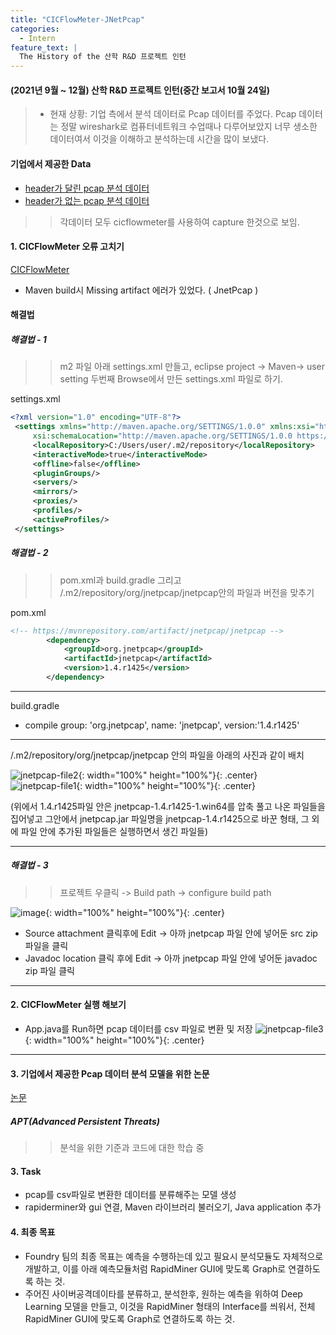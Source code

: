 ```yaml
---
title: "CICFlowMeter-JNetPcap"
categories:
  - Intern
feature_text: |
  The History of the 산학 R&D 프로젝트 인턴
---
```


#### (2021년 9월 ~ 12월) 산학 R&D 프로젝트 인턴(중간 보고서 10월 24일)

> - 현재 상황: 기업 측에서 분석 데이터로 Pcap 데이터를 주었다. Pcap 데이터는 정말 wireshark로 컴퓨터네트워크 수업때나 다루어보았지 너무 생소한 데이터여서 이것을 이해하고 분석하는데 시간을 많이 보냈다.

#### 기업에서 제공한 Data

- [header가 달린 pcap 분석 데이터](https://gitlab.thothlab.org/achaud16/apt)
- [header가 없는 pcap 분석 데이터](https://gitlab.thothlab.org/Advanced-Persistent-Threat/apt-2020/-/tree/master/data)

> > 각데이터 모두 cicflowmeter를 사용하여 capture 한것으로 보임.

#### 1. CICFlowMeter 오류 고치기

[CICFlowMeter](https://github.com/CanadianInstituteForCybersecurity/CICFlowMeter)

- Maven build시 Missing artifact 에러가 있었다. ( JnetPcap )

#### 해결법

##### 해결법 - 1

> > m2 파일 아래 settings.xml 만들고, eclipse project -> Maven-> user setting 두번째 Browse에서 만든 settings.xml 파일로 하기.

settings.xml

```xml
<?xml version="1.0" encoding="UTF-8"?>
 <settings xmlns="http://maven.apache.org/SETTINGS/1.0.0" xmlns:xsi="http://www.w3.org/2001/XMLSchema-instance"
     xsi:schemaLocation="http://maven.apache.org/SETTINGS/1.0.0 https://maven.apache.org/xsd/settings-1.0.0.xsd">
     <localRepository>C:/Users/user/.m2/repository</localRepository>
     <interactiveMode>true</interactiveMode>
     <offline>false</offline>
     <pluginGroups/>
     <servers/>
     <mirrors/>
     <proxies/>
     <profiles/>
     <activeProfiles/>
 </settings>
```

##### 해결법 - 2

> > pom.xml과 build.gradle 그리고 /.m2/repository/org/jnetpcap/jnetpcap안의 파일과 버전을 맞추기

pom.xml

```xml
<!-- https://mvnrepository.com/artifact/jnetpcap/jnetpcap -->
		<dependency>
			<groupId>org.jnetpcap</groupId>
			<artifactId>jnetpcap</artifactId>
			<version>1.4.r1425</version>
		</dependency>
```

---

build.gradle

- compile group: 'org.jnetpcap', name: 'jnetpcap', version:'1.4.r1425'

---

/.m2/repository/org/jnetpcap/jnetpcap 안의 파일을 아래의 사진과 같이 배치

![jnetpcap-file2](https://user-images.githubusercontent.com/26592315/138590272-7d31ead8-1690-4ad7-9b63-4b216993e12d.png){: width="100%" height="100%"}{: .center}
![jnetpcap-file1](https://user-images.githubusercontent.com/26592315/138590285-a20a4d3a-d1b3-4e07-8e71-55f6b2c67099.png){: width="100%" height="100%"}{: .center}

(위에서 1.4.r1425파일 안은 jnetpcap-1.4.r1425-1.win64를 압축 풀고 나온 파일들을 집어넣고 그안에서 jnetpcap.jar 파일명을 jnetpcap-1.4.r1425으로 바꾼 형태, 그 외에 파일 안에 추가된 파일들은 실행하면서 생긴 파일들)

---

##### 해결법 - 3

> > 프로젝트 우클릭 -> Build path -> configure build path

![image](https://user-images.githubusercontent.com/26592315/138590360-19463c35-93a7-40af-91f0-832bae9d8ab8.png){: width="100%" height="100%"}{: .center}

- Source attachment 클릭후에 Edit -> 아까 jnetpcap 파일 안에 넣어둔 src zip 파일을 클릭
- Javadoc location 클릭 후에 Edit -> 아까 jnetpcap 파일 안에 넣어둔 javadoc zip 파일 클릭

---

#### 2. CICFlowMeter 실행 해보기

- App.java를 Run하면 pcap 데이터를 csv 파일로 변환 및 저장
  ![jnetpcap-file3](https://user-images.githubusercontent.com/26592315/138590723-09fb6122-ca7b-485e-bd20-82c945c3208a.png){: width="100%" height="100%"}{: .center}

---

#### 3. 기업에서 제공한 Pcap 데이터 분석 모델을 위한 논문

[논문](https://sailik1991.github.io/files/DAPT_at_MLHat2020.pdf)

##### APT(Advanced Persistent Threats)

> > 분석을 위한 기준과 코드에 대한 학습 중

#### 3. Task

- pcap를 csv파일로 변환한 데이터를 분류해주는 모델 생성
- rapiderminer와 gui 연결, Maven 라이브러리 불러오기, Java application 추가

#### 4. 최종 목표

- Foundry 팀의 최종 목표는 예측을 수행하는데 있고 필요시 분석모듈도 자체적으로 개발하고, 이를 아래 예측모듈처럼 RapidMiner GUI에 맞도록 Graph로 연결하도록 하는 것.
- 주어진 사이버공격데이타를 분류하고, 분석한후, 원하는 예측을 위하여 Deep Learning 모델을 만들고, 이것을 RapidMiner 형태의 Interface를 씌워서, 전체 RapidMiner GUI에 맞도록 Graph로 연결하도록 하는 것.
